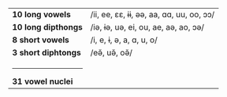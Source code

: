 |                          |                                        |
|--------------------------|----------------------------------------|
| **10 long vowels**       | <span class="ipa">/ii, ee, ɛɛ, ɨɨ, əə, aa, ɑɑ, uu, oo, ɔɔ/</span> |
| **10 long dipthongs**    | <span class="ipa">/iə, ɨə, uə, ei, ou, ae, aə, ao, ɔə/ </span>    |
| **8 short vowels**       | <span class="ipa">/i, e, ɨ, ə, a, ɑ, u, o/ </span>                |
| **3 short diphtongs**    | <span class="ipa">/eə̆, uə̆, oə̆/ </span>                         |
| <hr> **31 vowel nuclei**|                                     |


